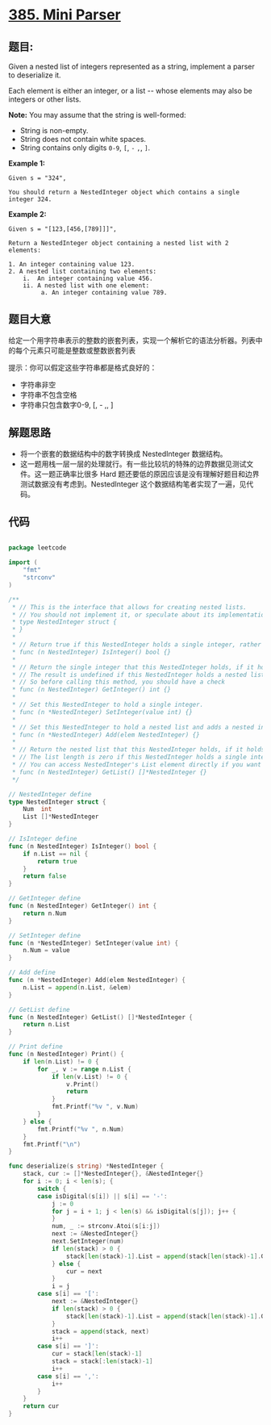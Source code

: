 # [385. Mini Parser](https://leetcode.com/problems/mini-parser/)


## 题目:

Given a nested list of integers represented as a string, implement a parser to deserialize it.

Each element is either an integer, or a list -- whose elements may also be integers or other lists.

**Note:** You may assume that the string is well-formed:

- String is non-empty.
- String does not contain white spaces.
- String contains only digits `0-9`, `[`, `-` `,`, `]`.

**Example 1:**

    Given s = "324",
    
    You should return a NestedInteger object which contains a single integer 324.

**Example 2:**

    Given s = "[123,[456,[789]]]",
    
    Return a NestedInteger object containing a nested list with 2 elements:
    
    1. An integer containing value 123.
    2. A nested list containing two elements:
        i.  An integer containing value 456.
        ii. A nested list with one element:
             a. An integer containing value 789.


## 题目大意

给定一个用字符串表示的整数的嵌套列表，实现一个解析它的语法分析器。列表中的每个元素只可能是整数或整数嵌套列表

提示：你可以假定这些字符串都是格式良好的：

- 字符串非空
- 字符串不包含空格
- 字符串只包含数字0-9, [, - ,, ]



## 解题思路

- 将一个嵌套的数据结构中的数字转换成 NestedInteger 数据结构。
- 这一题用栈一层一层的处理就行。有一些比较坑的特殊的边界数据见测试文件。这一题正确率比很多 Hard 题还要低的原因应该是没有理解好题目和边界测试数据没有考虑到。NestedInteger 这个数据结构笔者实现了一遍，见代码。


## 代码

```go

package leetcode

import (
	"fmt"
	"strconv"
)

/**
 * // This is the interface that allows for creating nested lists.
 * // You should not implement it, or speculate about its implementation
 * type NestedInteger struct {
 * }
 *
 * // Return true if this NestedInteger holds a single integer, rather than a nested list.
 * func (n NestedInteger) IsInteger() bool {}
 *
 * // Return the single integer that this NestedInteger holds, if it holds a single integer
 * // The result is undefined if this NestedInteger holds a nested list
 * // So before calling this method, you should have a check
 * func (n NestedInteger) GetInteger() int {}
 *
 * // Set this NestedInteger to hold a single integer.
 * func (n *NestedInteger) SetInteger(value int) {}
 *
 * // Set this NestedInteger to hold a nested list and adds a nested integer to it.
 * func (n *NestedInteger) Add(elem NestedInteger) {}
 *
 * // Return the nested list that this NestedInteger holds, if it holds a nested list
 * // The list length is zero if this NestedInteger holds a single integer
 * // You can access NestedInteger's List element directly if you want to modify it
 * func (n NestedInteger) GetList() []*NestedInteger {}
 */

// NestedInteger define
type NestedInteger struct {
	Num  int
	List []*NestedInteger
}

// IsInteger define
func (n NestedInteger) IsInteger() bool {
	if n.List == nil {
		return true
	}
	return false
}

// GetInteger define
func (n NestedInteger) GetInteger() int {
	return n.Num
}

// SetInteger define
func (n *NestedInteger) SetInteger(value int) {
	n.Num = value
}

// Add define
func (n *NestedInteger) Add(elem NestedInteger) {
	n.List = append(n.List, &elem)
}

// GetList define
func (n NestedInteger) GetList() []*NestedInteger {
	return n.List
}

// Print define
func (n NestedInteger) Print() {
	if len(n.List) != 0 {
		for _, v := range n.List {
			if len(v.List) != 0 {
				v.Print()
				return
			}
			fmt.Printf("%v ", v.Num)
		}
	} else {
		fmt.Printf("%v ", n.Num)
	}
	fmt.Printf("\n")
}

func deserialize(s string) *NestedInteger {
	stack, cur := []*NestedInteger{}, &NestedInteger{}
	for i := 0; i < len(s); {
		switch {
		case isDigital(s[i]) || s[i] == '-':
			j := 0
			for j = i + 1; j < len(s) && isDigital(s[j]); j++ {
			}
			num, _ := strconv.Atoi(s[i:j])
			next := &NestedInteger{}
			next.SetInteger(num)
			if len(stack) > 0 {
				stack[len(stack)-1].List = append(stack[len(stack)-1].GetList(), next)
			} else {
				cur = next
			}
			i = j
		case s[i] == '[':
			next := &NestedInteger{}
			if len(stack) > 0 {
				stack[len(stack)-1].List = append(stack[len(stack)-1].GetList(), next)
			}
			stack = append(stack, next)
			i++
		case s[i] == ']':
			cur = stack[len(stack)-1]
			stack = stack[:len(stack)-1]
			i++
		case s[i] == ',':
			i++
		}
	}
	return cur
}

```